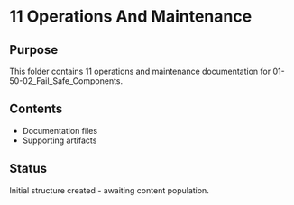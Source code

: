 # 11 Operations And Maintenance

## Purpose
This folder contains 11 operations and maintenance documentation for 01-50-02_Fail_Safe_Components.

## Contents
- Documentation files
- Supporting artifacts

## Status
Initial structure created - awaiting content population.
